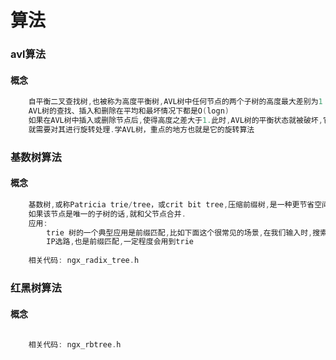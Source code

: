 # 算法

### avl算法

#### 概念

``` c
    自平衡二叉查找树,也被称为高度平衡树,AVL树中任何节点的两个子树的高度最大差别为1
    AVL树的查找、插入和删除在平均和最坏情况下都是O(logn)
    如果在AVL树中插入或删除节点后,使得高度之差大于1.此时,AVL树的平衡状态就被破坏,它就不再是一棵二叉树；为了让它重新维持在一个平衡状态,
    就需要对其进行旋转处理.学AVL树，重点的地方也就是它的旋转算法

```

### 基数树算法

#### 概念

``` c
    基数树,或称Patricia trie/tree，或crit bit tree,压缩前缀树,是一种更节省空间的Trie（前缀树）.对于基数树的每个节点,
    如果该节点是唯一的子树的话,就和父节点合并.
    应用:
        trie 树的一个典型应用是前缀匹配,比如下面这个很常见的场景,在我们输入时,搜索引擎会给予提示.
        IP选路,也是前缀匹配,一定程度会用到trie
        
    相关代码: ngx_radix_tree.h

```

### 红黑树算法

#### 概念

``` c
       
    相关代码: ngx_rbtree.h

```
